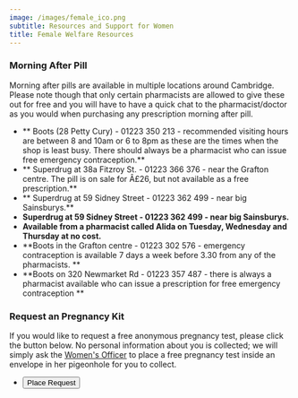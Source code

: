 ```yaml
---
image: /images/female_ico.png
subtitle: Resources and Support for Women
title: Female Welfare Resources
---
```


### Morning After Pill

Morning after pills are available in multiple locations around Cambridge. Please note though that only certain pharmacists are allowed to give these out for free and you will have to have a quick chat to the pharmacist/doctor as you would when purchasing any prescription morning after pill.
- ** Boots (28 Petty Cury) - 01223 350 213 - recommended visiting hours are between 8 and 10am or 6 to 8pm as these are the times when the shop is least busy. There should always be a pharmacist who can issue free emergency contraception.**
- ** Superdrug at 38a Fitzroy St. - 01223 366 376 - near the Grafton centre. The pill is on sale for Â£26, but not available as a free prescription.**
- ** Superdrug at 59 Sidney Street - 01223 362 499 - near big Sainsburys.**
- **Superdrug at 59 Sidney Street - 01223 362 499 - near big Sainsburys.**
- **Available from a pharmacist called Alida on Tuesday, Wednesday and Thursday at no cost.** 
- **Boots in the Grafton centre - 01223 302 576 - emergency contraception is available 7 days a week before 3.30 from any of the pharmacists. **
- **Boots on 320 Newmarket Rd - 01223 357 487 - there is always a pharmacist available who can issue a prescription for free emergency contraception **
### Request an Pregnancy Kit

If you would like to request a free anonymous pregnancy test, please click the button below. No personal information about you is collected; we will simply ask the [Women's Officer](womens_officer.html) to place a free pregnancy test inside an envelope in her pigeonhole for you to collect.

- <input class="special" type="submit" value="Place Request"/>